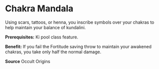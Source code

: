 ﻿---
cssclass: [feats]

---
# Chakra Mandala

Using scars, tattoos, or henna, you inscribe symbols over your chakras to help maintain your balance of kundalini.

**Prerequisites:** Ki pool class feature.

**Benefit:** If you fail the Fortitude saving throw to maintain your awakened chakras, you take only half the normal damage.

**Source** Occult Origins